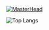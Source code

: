 [![MasterHead](https://files.catbox.moe/f94ftr.jpg)](https://github.com/fukounaglr)

 ![Top Langs](https://github-readme-stats.vercel.app/api/top-langs/?username=fukounaglr&layout=compact)
 
